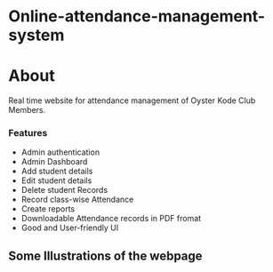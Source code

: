 # Online-attendance-management-system

<h1>About</h1>
Real time website for attendance management of Oyster Kode Club Members.

<br>
<h3>Features</h3>
<ul>
<li>Admin authentication</li>
<li>Admin Dashboard</li>
<li>Add student details</li>
<li>Edit student details</li>
<li>Delete student Records</li>
<li>Record class-wise Attendance </li>
<li>Create reports</li>
<li>Downloadable Attendance records in PDF fromat</li>
<li>Good and User-friendly UI</li>
</ul>


<h2>Some Illustrations of the webpage</h2>

